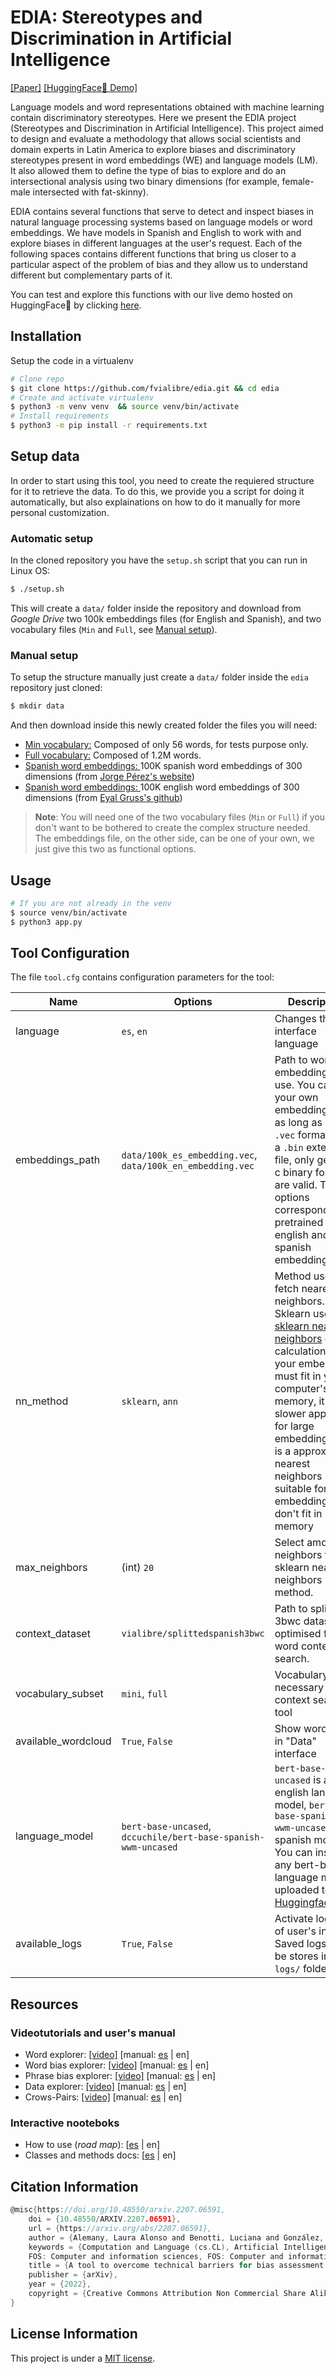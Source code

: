 # EDIA: Stereotypes and Discrimination in Artificial Intelligence
[[Paper]](https://arxiv.org/abs/2207.06591) [[HuggingFace🤗 Demo]](https://huggingface.co/spaces/vialibre/edia) 

Language models and word representations obtained with machine learning contain discriminatory stereotypes. Here we present the EDIA project (Stereotypes and Discrimination in Artificial Intelligence). This project aimed to design and evaluate a methodology that allows social scientists and domain experts in Latin America to explore biases and discriminatory stereotypes present in word embeddings (WE) and language models (LM). It also allowed them to define the type of bias to explore and do an intersectional analysis using two binary dimensions (for example, female-male intersected with fat-skinny).

EDIA contains several functions that serve to detect and inspect biases in natural language processing systems based on language models or word embeddings. We have models in Spanish and English to work with and explore biases in different languages ​​at the user's request. Each of the following spaces contains different functions that bring us closer to a particular aspect of the problem of bias and they allow us to understand different but complementary parts of it.

You can test and explore this functions with our live demo hosted on HuggingFace🤗 by clicking [here](https://huggingface.co/spaces/vialibre/edia).

## Installation

Setup the code in a virtualenv

```sh
# Clone repo
$ git clone https://github.com/fvialibre/edia.git && cd edia
# Create and activate virtualenv
$ python3 -m venv venv  && source venv/bin/activate
# Install requirements
$ python3 -m pip install -r requirements.txt
```
## Setup data

In order to start using this tool, you need to create the requiered structure for it to retrieve the data. To do this, we provide you a script for doing it automatically, but also explainations on how to do it manually for more personal customization.

### Automatic setup
In the cloned repository you have the `setup.sh` script that you can run in Linux OS:

```sh
$ ./setup.sh
```

This will create a `data/` folder inside the repository and download from *Google Drive* two 100k embeddings files (for English and Spanish), and two vocabulary files (`Min` and `Full`, see [Manual setup](#Manual-setup)).

### Manual setup
To setup the structure manually just create a `data/` folder inside the `edia` repository just cloned:

```sh
$ mkdir data
```

And then download inside this newly created folder the files you will need:

* [Min vocabulary:](https://drive.google.com/file/d/1uI6HsBw1XWVvTEIs9goSpUVfeVJe-zEP/view?usp=sharing) Composed of only 56 words, for tests purpose only.
* [Full vocabulary:](https://drive.google.com/file/d/1T_pLFkUucP-NtPRCsO7RkOuhMqGi41pe/view?usp=sharing) Composed of 1.2M words.
* [Spanish word embeddings: ](https://drive.google.com/file/d/1YwjyiDN0w54P55-y3SKogk7Zcd-WQ-eQ/view?usp=sharing) 100K spanish word embeddings of 300 dimensions (from [Jorge Pérez's website](http://dcc.uchile.cl/~jperez))
* [Spanish word embeddings: ](https://drive.google.com/file/d/1EN0pp1RKyRwi072QhVWJaDO8KlcFZo46/view?usp=sharing) 100K english word embeddings of 300 dimensions (from [Eyal Gruss's github](https://github.com/eyaler/word2vec-slim))

> **Note**: You will need one of the two vocabulary files (`Min` or `Full`) if you don't want to be bothered to create the complex structure needed. The embeddings file, on the other side, can be one of your own, we just give this two as functional options.

## Usage
```sh
# If you are not already in the venv
$ source venv/bin/activate
$ python3 app.py
```

## Tool Configuration

The file `tool.cfg` contains configuration parameters for the tool:

| **Name** | **Options** | **Description** |
|---|---|---|
| language | `es`, `en` | Changes the interface language |
| embeddings_path | `data/100k_es_embedding.vec`, `data/100k_en_embedding.vec` | Path to word embeddings to use. You can use your own embedding file as long as it is in `.vec` format. If it's a `.bin` extended file, only gensims c binary format are valid. The options correspond to pretrained english and spanish embeddings. |
| nn_method | `sklearn`, `ann` | Method used to fetch nearest neighbors. Sklearn uses [sklearn nearest neighbors](https://scikit-learn.org/stable/modules/neighbors.html) exact calculation so your embedding must fit in your computer's memory, it's a slower approach for large embeddings. [Ann](https://pypi.org/project/annoy/1.0.3/) is a approximate nearest neighbors search suitable for large embeddings that don't fit in memory |
| max_neighbors | (int) `20` | Select amount of neighbors to fit sklearn nearest neighbors method. |
| context_dataset | `vialibre/splittedspanish3bwc` | Path to splitted 3bwc dataset optimised for word context search. |
| vocabulary_subset | `mini`, `full` | Vocabulary necessary for context search tool |
| available_wordcloud | `True`, `False` | Show wordcloud in "Data" interface |
| language_model | `bert-base-uncased`, `dccuchile/bert-base-spanish-wwm-uncased` | `bert-base-uncased` is an english language model, `bert-base-spanish-wwm-uncased` is an spanish model. You can inspect any bert-base language model uploaded to the [HuggingfaceHub](https://huggingface.co/models). | 
| available_logs | `True`, `False` | Activate logging of user's input. Saved logs will be stores in `logs/` folder. |                                               

## Resources
### Videotutorials and user's manual
* Word explorer: [[video]]() [manual: [es](https://shorturl.at/cgwxJ) | en]
* Word bias explorer: [[video]]() [manual: [es](https://shorturl.at/htuEI) | en]
* Phrase bias explorer: [[video]]() [manual: [es](https://shorturl.at/fkBL3) | en]
* Data explorer: [[video]]() [manual: [es](https://shorturl.at/CIVY6) | en]
* Crows-Pairs: [[video]]() [manual: [es](https://shorturl.at/gJLTU) | en]
### Interactive nooteboks
* How to use (*road map*): [[es](notebook/EDIA_Road_Map.ipynb) | en]
* Classes and methods docs: [[es](notebook/EDIA_Docs.ipynb) | en]

## Citation Information
```c
@misc{https://doi.org/10.48550/arxiv.2207.06591,
    doi = {10.48550/ARXIV.2207.06591},
    url = {https://arxiv.org/abs/2207.06591},
    author = {Alemany, Laura Alonso and Benotti, Luciana and González, Lucía and Maina, Hernán and Busaniche, Beatriz and Halvorsen, Alexia and Bordone, Matías and Sánchez, Jorge},
    keywords = {Computation and Language (cs.CL), Artificial Intelligence (cs.AI), 
    FOS: Computer and information sciences, FOS: Computer and information sciences},
    title = {A tool to overcome technical barriers for bias assessment in human language technologies},
    publisher = {arXiv},
    year = {2022},
    copyright = {Creative Commons Attribution Non Commercial Share Alike 4.0 International}
}
```

## License Information 
This project is under a [MIT license](LICENSE).


